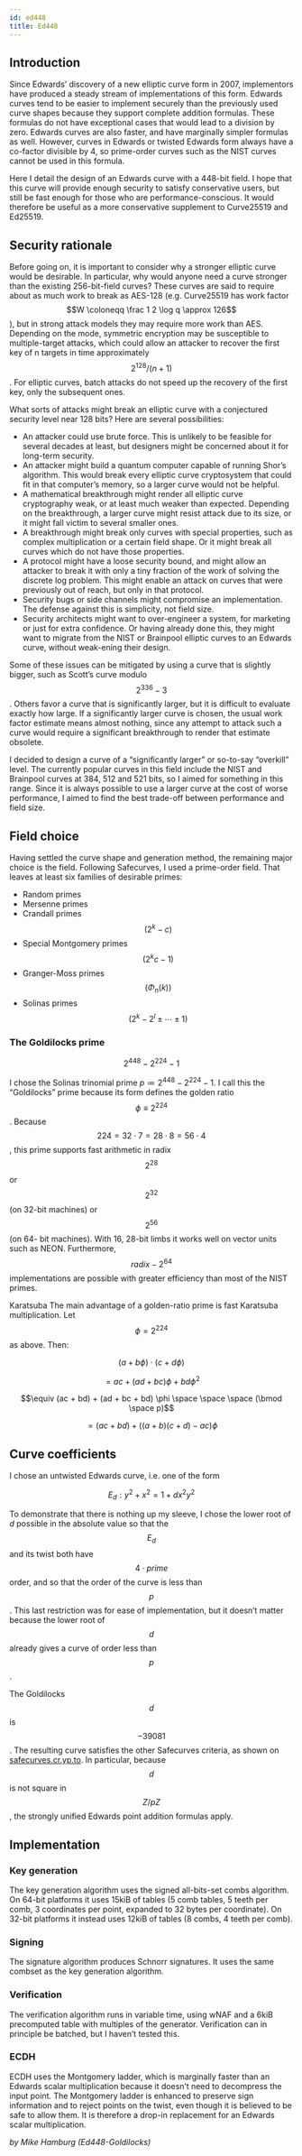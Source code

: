 ```yaml
---
id: ed448
title: Ed448
---
```


## Introduction

Since Edwards’ discovery of a new elliptic curve form in 2007, implementors have produced a steady stream of implementations of this form. Edwards curves tend to be easier to implement securely than the previously used curve shapes because they support complete addition formulas. These formulas do not have exceptional cases that would lead to a division by zero. Edwards curves are also faster, and have marginally simpler formulas as well. However, curves in Edwards or twisted Edwards form always have a co-factor divisible by 4, so prime-order curves such as the NIST curves cannot be used in this formula.

Here I detail the design of an Edwards curve with a 448-bit field. I hope that this curve will provide enough security to satisfy conservative users, but still be fast enough for those who are performance-conscious. It would therefore be useful as a more conservative supplement to Curve25519 and Ed25519.

## Security rationale

Before going on, it is important to consider why a stronger elliptic curve would be desirable. In particular, why would anyone need a curve stronger than the existing 256-bit-field curves? These curves are said to require about as much work to break as AES-128 \(e.g. Curve25519 has work factor $$W \coloneqq \frac 1 2 \log q \approx 126$$\), but in strong attack models they may require more work than AES. Depending on the mode, symmetric encryption may be susceptible to multiple-target attacks, which could allow an attacker to recover the first key of n targets in time approximately $$2^{128} / (n+1)$$. For elliptic curves, batch attacks do not speed up the recovery of the first key, only the subsequent ones.

What sorts of attacks might break an elliptic curve with a conjectured security level near 128 bits? Here are several possibilities:

* An attacker could use brute force. This is unlikely to be feasible for several decades at least, but designers might be concerned about it for long-term security.
* An attacker might build a quantum computer capable of running Shor’s algorithm. This would break every elliptic curve cryptosystem that could fit in that computer’s memory, so a larger curve would not be helpful.
* A mathematical breakthrough might render all elliptic curve cryptography weak, or at least much weaker than expected. Depending on the breakthrough, a larger curve might resist attack due to its size, or it might fall victim to several smaller ones.
* A breakthrough might break only curves with special properties, such as complex multiplication or a certain field shape. Or it might break all curves which do not have those properties.
* A protocol might have a loose security bound, and might allow an attacker to break it with only a tiny fraction of the work of solving the discrete log problem. This might enable an attack on curves that were previously out of reach, but only in that protocol.
* Security bugs or side channels might compromise an implementation. The defense against this is simplicity, not field size.
* Security architects might want to over-engineer a system, for marketing or just for extra confidence. Or having already done this, they might want to migrate from the NIST or Brainpool elliptic curves to an Edwards curve, without weak-ening their design.

Some of these issues can be mitigated by using a curve that is slightly bigger, such as Scott’s curve modulo $$2^{336}-3$$. Others favor a curve that is significantly larger, but it is difficult to evaluate exactly how large. If a significantly larger curve is chosen, the usual work factor estimate means almost nothing, since any attempt to attack such a curve would require a significant breakthrough to render that estimate obsolete.

I decided to design a curve of a “significantly larger” or so-to-say “overkill” level. The currently popular curves in this field include the NIST and Brainpool curves at 384, 512 and 521 bits, so I aimed for something in this range. Since it is always possible to use a larger curve at the cost of worse performance, I aimed to find the best trade-off between performance and field size.

## Field choice

Having settled the curve shape and generation method, the remaining major choice is the field. Following Safecurves, I used a prime-order field. That leaves at least six families of desirable primes:

* Random primes
* Mersenne primes
* Crandall primes $$(2^k-c)$$
* Special Montgomery primes $$(2^kc-1)$$
* Granger-Moss primes $$(\Phi_n(k))$$
* Solinas primes $$(2^k-2^l \pm \dotsm \pm 1)$$

### The Goldilocks prime

$$
2^{448} - 2^{224} - 1
$$

I chose the Solinas trinomial prime $p \coloneqq 2^{448} - 2^{224} - 1$. I call this the “Goldilocks” prime because its form defines the golden ratio $$\phi \equiv 2^{224}$$. Because $$224 = 32 \cdot 7 = 28 \cdot 8 = 56 \cdot 4$$ , this prime supports fast arithmetic in radix $$2^{28}$$ or $$2^{32}$$ \(on 32-bit machines\) or $$2^{56}$$ \(on 64- bit machines\). With 16, 28-bit limbs it works well on vector units such as NEON. Furthermore, $$radix-2^{64}$$ implementations are possible with greater efficiency than most of the NIST primes.

Karatsuba The main advantage of a golden-ratio prime is fast Karatsuba multiplication. Let $$\phi = 2^{224}$$ as above. Then:

$$(a+b \phi) \cdot (c+d \phi)$$

$$= ac + (ad + bc) \phi + bd \phi^2$$

$$\equiv (ac + bd) + (ad + bc + bd) \phi \space \space \space (\bmod \space p)$$

$$= (ac + bd) + ((a+b)(c+d)-ac) \phi$$

## Curve coefficients

I chose an untwisted Edwards curve, i.e. one of the form

$$
E_d: y^2+x^2=1+dx^2y^2
$$

To demonstrate that there is nothing up my sleeve, I chose the lower root of $d$ possible in the absolute value so that the $$E_d$$ and its twist both have $$4 \cdot prime$$ order, and so that the order of the curve is less than $$p$$ . This last restriction was for ease of implementation, but it doesn’t matter because the lower root of $$d$$ already gives a curve of order less than $$p$$.

The Goldilocks $$d$$ is $$−39081$$. The resulting curve satisfies the other Safecurves criteria, as shown on [safecurves.cr.yp.to](https://safecurves.cr.yp.to/). In particular, because $$d$$ is not square in $$Z / pZ$$ , the strongly unified Edwards point addition formulas apply.

## Implementation

### Key generation

The key generation algorithm uses the signed all-bits-set combs algorithm. On 64-bit platforms it uses 15kiB of tables \(5 comb tables, 5 teeth per comb, 3 coordinates per point, expanded to 32 bytes per coordinate\). On 32-bit platforms it instead uses 12kiB of tables \(8 combs, 4 teeth per comb\).

### Signing

The signature algorithm produces Schnorr signatures. It uses the same combset as the key generation algorithm.

### Verification

The verification algorithm runs in variable time, using wNAF and a 6kiB precomputed table with multiples of the generator. Verification can in principle be batched, but I haven’t tested this.

### ECDH

ECDH uses the Montgomery ladder, which is marginally faster than an Edwards scalar multiplication because it doesn’t need to decompress the input point. The Montgomery ladder is enhanced to preserve sign information and to reject points on the twist, even though it is believed to be safe to allow them. It is therefore a drop-in replacement for an Edwards scalar multiplication.

_by Mike Hamburg (Ed448-Goldilocks)_
